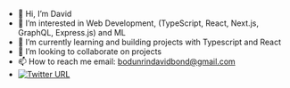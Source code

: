 - 👋 Hi, I’m David
- 👀 I’m interested in Web Development, (TypeScript, React, Next.js, GraphQL, Express.js) and ML
- 🌱 I’m currently learning and building projects with Typescript and React
- 💞️ I’m looking to collaborate on projects 
- 📫 How to reach me email: bodunrindavidbond@gmail.com 
- [![Twitter URL](https://img.shields.io/twitter/url/https/twitter.com/bodunrindavid.svg?style=social&label=Follow%20%40bodunrindavid)](https://twitter.com/bodunrindavid)

<!-- <a href="https://app.daily.dev/cyzero"><img src="https://api.daily.dev/devcards/4d0743b494de4e14870432fea303744f.png?r=52c" height="300" width="800" alt="David's Dev Card"/></a> -->

<!---
davieoba/davieoba is a ✨ special ✨ repository because its `README.md` (this file) appears on your GitHub profile.
You can click the Preview link to take a look at your changes.
--->
